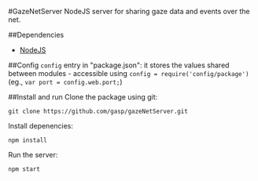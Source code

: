 #GazeNetServer
NodeJS server for sharing gaze data and events over the net.

##Dependencies
*   [NodeJS](https://nodejs.org/)

##Config
    `config` entry in "package.json": it stores the values shared between modules
    -   accessible using `config = require('config/package')` (eg., `var port = config.web.port;`)

##Install and run
Clone the package using git:

    git clone https://github.com/gasp/gazeNetServer.git

Install depenencies:

    npm install

Run the server:

    npm start
